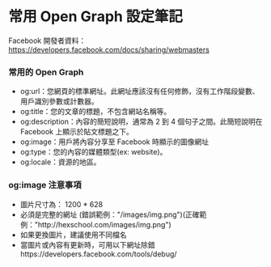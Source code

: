 # 常用 Open Graph 設定筆記

Facebook 開發者資料：https://developers.facebook.com/docs/sharing/webmasters
<br>

### 常用的 Open Graph

<ul>
  <li>og:url：您網頁的標準網址。此網址應該沒有任何修飾，沒有工作階段變數、用戶識別參數或計數器。</li>
  <li>og:title：您的文章的標題，不包含網站名稱等。</li>
  <li>og:description：內容的簡短說明，通常為 2 到 4 個句子之間。此簡短說明在 Facebook 上顯示於貼文標題之下。</li>
  <li>og:image：用戶將內容分享至 Facebook 時顯示的圖像網址</li>
  <li>og:type：您的內容的媒體類型(ex: website)。</li>
  <li>og:locale：資源的地區。</li>
</ul>


### og:image 注意事項

<ul>
  <li>圖片尺寸為： 1200 * 628</li>
  <li>必須是完整的網址 (錯誤範例："/images/img.png")(正確範例："http://hexschool.com/images/img.png")</li>
  <li>如果更換圖片，建議使用不同檔名</li>
  <li>當圖片或內容有更新時，可用以下網址除錯https://developers.facebook.com/tools/debug/</li>
</ul>

